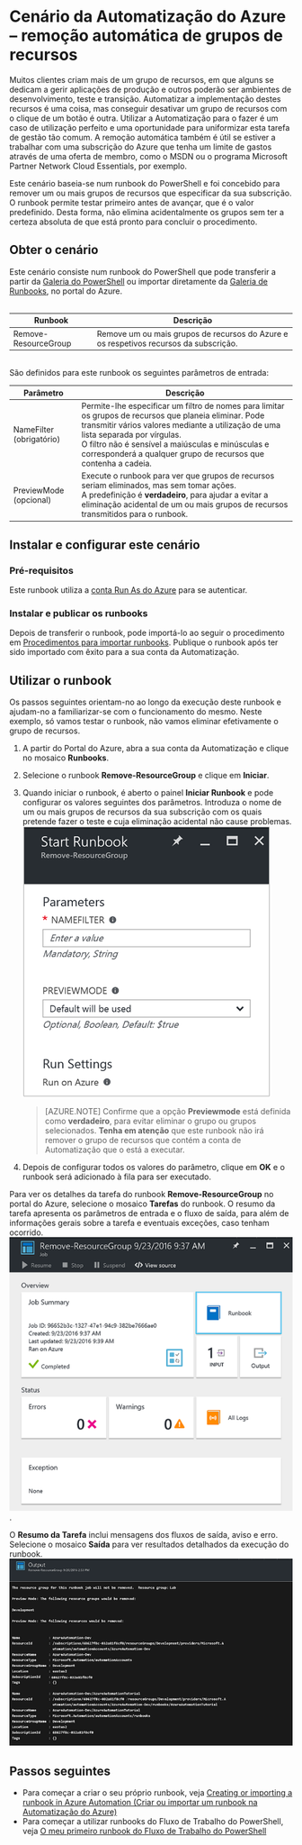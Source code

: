 <properties
    pageTitle="Automatizar a remoção de Grupos de Recursos | Microsoft Azure"
    description="Versão do Fluxo de Trabalho do PowerShell de um cenário da Automatização do Azure, incluindo runbooks, para remover todos os Grupos de Recursos da sua subscrição."
    services="automation"
    documentationCenter=""
    authors="MGoedtel"
    manager="jwhit"
    editor=""
    />
<tags
    ms.service="automation"
    ms.workload="tbd"
    ms.tgt_pltfrm="na"
    ms.devlang="na"
    ms.topic="get-started-article"
    ms.date="09/26/2016"
    ms.author="magoedte"/>


# Cenário da Automatização do Azure – remoção automática de grupos de recursos

Muitos clientes criam mais de um grupo de recursos, em que alguns se dedicam a gerir aplicações de produção e outros poderão ser ambientes de desenvolvimento, teste e transição. Automatizar a implementação destes recursos é uma coisa, mas conseguir desativar um grupo de recursos com o clique de um botão é outra.  Utilizar a Automatização para o fazer é um caso de utilização perfeito e uma oportunidade para uniformizar esta tarefa de gestão tão comum. A remoção automática também é útil se estiver a trabalhar com uma subscrição do Azure que tenha um limite de gastos através de uma oferta de membro, como o MSDN ou o programa Microsoft Partner Network Cloud Essentials, por exemplo. 

Este cenário baseia-se num runbook do PowerShell e foi concebido para remover um ou mais grupos de recursos que especificar da sua subscrição.  O runbook permite testar primeiro antes de avançar, que é o valor predefinido.  Desta forma, não elimina acidentalmente os grupos sem ter a certeza absoluta de que está pronto para concluir o procedimento.   

## Obter o cenário

Este cenário consiste num runbook do PowerShell que pode transferir a partir da [Galeria do PowerShell](https://www.powershellgallery.com/packages/Remove-ResourceGroup/1.0/DisplayScript) ou importar diretamente da [Galeria de Runbooks](automation-runbook-gallery.md), no portal do Azure.<br><br> 

Runbook | Descrição|
----------|------------|
Remove-ResourceGroup | Remove um ou mais grupos de recursos do Azure e os respetivos recursos da subscrição.  
<br>
São definidos para este runbook os seguintes parâmetros de entrada:

Parâmetro | Descrição|
----------|------------|
NameFilter (obrigatório) | Permite-lhe especificar um filtro de nomes para limitar os grupos de recursos que planeia eliminar. Pode transmitir vários valores mediante a utilização de uma lista separada por vírgulas.<br>O filtro não é sensível a maiúsculas e minúsculas e corresponderá a qualquer grupo de recursos que contenha a cadeia.|
PreviewMode (opcional) | Execute o runbook para ver que grupos de recursos seriam eliminados, mas sem tomar ações.<br>A predefinição é **verdadeiro**, para ajudar a evitar a eliminação acidental de um ou mais grupos de recursos transmitidos para o runbook.  

## Instalar e configurar este cenário

### Pré-requisitos

Este runbook utiliza a [conta Run As do Azure](automation-sec-configure-azure-runas-account.md) para se autenticar.    

### Instalar e publicar os runbooks

Depois de transferir o runbook, pode importá-lo ao seguir o procedimento em [Procedimentos para importar runbooks](automation-creating-importing-runbook.md#importing-a-runbook-from-a-file-into-Azure-Automation).  Publique o runbook após ter sido importado com êxito para a sua conta da Automatização.


## Utilizar o runbook

Os passos seguintes orientam-no ao longo da execução deste runbook e ajudam-no a familiarizar-se com o funcionamento do mesmo.  Neste exemplo, só vamos testar o runbook, não vamos eliminar efetivamente o grupo de recursos.  

1. A partir do Portal do Azure, abra a sua conta da Automatização e clique no mosaico **Runbooks**.
2. Selecione o runbook **Remove-ResourceGroup** e clique em **Iniciar**.
3. Quando iniciar o runbook, é aberto o painel **Iniciar Runbook** e pode configurar os valores seguintes dos parâmetros.  Introduza o nome de um ou mais grupos de recursos da sua subscrição com os quais pretende fazer o teste e cuja eliminação acidental não cause problemas.<br> ![Parâmetros de Remove-ResouceGroup](media/automation-scenario-remove-resourcegroup/remove-resourcegroup-input-parameters.png)
    
    >[AZURE.NOTE] Confirme que a opção **Previewmode** está definida como **verdadeiro**, para evitar eliminar o grupo ou grupos selecionados.  **Tenha em atenção** que este runbook não irá remover o grupo de recursos que contém a conta de Automatização que o está a executar.  

4. Depois de configurar todos os valores do parâmetro, clique em **OK** e o runbook será adicionado à fila para ser executado.  

Para ver os detalhes da tarefa do runbook **Remove-ResourceGroup** no portal do Azure, selecione o mosaico **Tarefas** do runbook. O resumo da tarefa apresenta os parâmetros de entrada e o fluxo de saída, para além de informações gerais sobre a tarefa e eventuais exceções, caso tenham ocorrido.<br> ![Estado da Tarefa do Runbook Remove-ResourceGroup](media/automation-scenario-remove-resourcegroup/remove-resourcegroup-runbook-job-status.png).

O **Resumo da Tarefa** inclui mensagens dos fluxos de saída, aviso e erro. Selecione o mosaico **Saída** para ver resultados detalhados da execução do runbook.<br> ![Resultados da Saída do Runbook Remove-ResourceGroup Runbook](media/automation-scenario-remove-resourcegroup/remove-resourcegroup-runbook-job-output.png) 

## Passos seguintes

- Para começar a criar o seu próprio runbook, veja [Creating or importing a runbook in Azure Automation (Criar ou importar um runbook na Automatização do Azure)](automation-creating-importing-runbook.md)
- Para começar a utilizar runbooks do Fluxo de Trabalho do PowerShell, veja [O meu primeiro runbook do Fluxo de Trabalho do PowerShell](automation-first-runbook-textual.md)


<!--HONumber=Sep16_HO4-->


